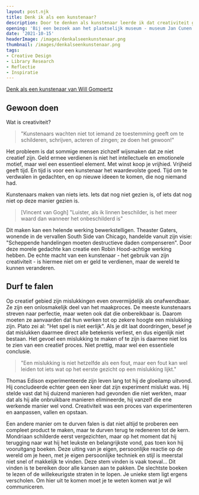 ```yaml
---
layout: post.njk
title: Denk ik als een kunstenaar?
description: Door te denken als kunstenaar leerde ik dat creativiteit gaat om actie, niet wachten. Mislukking is een essentieel leerproces, geen eindpunt. Echt creëren betekent risico nemen, falen om te leren, en een persoonlijke visie uit te drukken.
opening: 'Bij een bezoek aan het plaatselijk museum - museum Jan Cunen te Oss - vond ik een boek in het afsluitende winkeltje: "Denk als een kunstenaar", van de euteur van "Dat kan mijn kleine zusje ook". Dit leek me een interessant boek, over Wat heb ik geleerd van dit boek?'
date: '2021-10-15'
headerImage: /images/denkalseenkunstenaar.png
thumbnail: /images/denkalseenkunstenaar.png
tags:
- Creative Design
- Library Research
- Reflectie
- Inspiratie
---
```


[Denk als een kunstenaar van Will Gompertz](https://www.bol.com/nl/nl/f/denk-als-een-kunstenaar/9200000057332628/)

## Gewoon doen

Wat is creativiteit?

> "Kunstenaars wachten niet tot iemand ze toestemming geeft om te schilderen, schrijven, acteren of zingen; ze doen het gewoon!"

Het probleem is dat sommige mensen zichzelf wijsmaken dat ze niet creatief zijn. Geld ermee verdienen is niet het intellectuele en emotionele motief, maar wel een essentieel element. Met winst koop je vrijhied. Vrijheid geeft tijd. En tijd is voor een kunstenaar het waardevolste goed. Tijd om te verdwalen in gedachten, en op nieuwe ideeen te komen, die nog niemand had.

Kunstenaars maken van niets iets. Iets dat nog niet gezien is, of iets dat nog niet op deze manier gezien is.

> [Vincent van Gogh] "Luister, als ik linnen beschilder, is het meer waard dan wanneer het onbeschilderd is"

Dit maken kan een helende werking bewerkstelligen. Theaster Gaters, wonende in de vervallen South Side van Chicago, handelde vanuit zijn visie: "Scheppende handelingen moeten destructieve daden compenseren". Door deze morele gedachte kan creatie een Robin Hood-achtige werking hebben. De echte macht van een kunstenaar - het gebruik van zijn creativiteit - is hiermee niet om er geld te verdienen, maar de wereld te kunnen veranderen.

## Durf te falen

Op creatief gebied zijn mislukkingen even onvermijdelijk als onafwendbaar. Ze zijn een onlosmakelijk deel van het maakproces. De meeste kunstenaars streven naar perfectie, maar weten ook dat die onbereikbaar is. Daarom moeten ze aanvaarden dat hun werken tot op zekere hoogte een mislukking zijn. Plato zei al: "Het spel is niet eerlijk". Als je dit laat doordringen, besef je dat mislukken daarmee direct alle betekenis verliest, en dus eigenlijk niet bestaan. Het gevoel een mislukking te maken of te zijn is daarmee niet los te zien van een creatief proces. Niet prettig, maar wel een essentiele conclusie.

> "Een mislukking is niet hetzelfde als een fout, maar een fout kan wel leiden tot iets wat op het eerste gezicht op een mislukking lijkt."

Thomas Edison experimenteerde zijn leven lang tot hij de gloeilamp uitvond. Hij concludeerde echter geen een keer dat zijn experiment mislukt was. Hij stelde vast dat hij duizend manieren had gevonden die niet werkten, maar dat als hij alle onbruikbare manieren elimineerde, hij vanzelf die ene werkende manier wel vond. Creativiteit was een proces van experimenteren en aanpassen, vallen en opstaan.

Een andere manier om te durven falen is dat niet altijd te proberen een compleet product te maken, maar te durven terug te redeneren tot de kern. Mondriaan schilderde eerst vergezichten, maar op het moment dat hij terugging naar wat hij het leukste en belangrijkste vond, pas toen kon hij vooruitgang boeken. Deze uiting van je eigen, persoonlijke reactie op de wereld om je heen, met je eigen persoonlijke techniek en stijl is meerstal niet snel of makkelijk te vinden. Deze stem vinden is vaak toeval... Dit vinden is te bereiken door alle kansen aan te pakken. De slechtste boeken te lezen of de willekeurigste straten in te lopen. Je unieke stem ligt ergens verscholen. Om hier uit te komen moet je te weten komen wat je wil communiceren.

